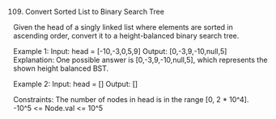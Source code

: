 109. Convert Sorted List to Binary Search Tree

Given the head of a singly linked list where elements are sorted in ascending order, convert it to a height-balanced binary search tree.

Example 1:
Input: head = [-10,-3,0,5,9]
Output: [0,-3,9,-10,null,5]
Explanation: One possible answer is [0,-3,9,-10,null,5], which represents the shown height balanced BST.

Example 2:
Input: head = []
Output: []
 

Constraints:
The number of nodes in head is in the range [0, 2 * 10^4].
-10^5 <= Node.val <= 10^5
